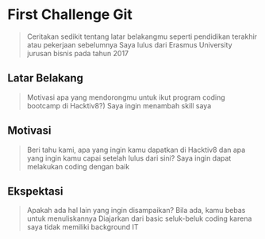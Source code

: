 # First Challenge Git

> Ceritakan sedikit tentang latar belakangmu seperti pendidikan terakhir atau pekerjaan sebelumnya
> Saya lulus dari Erasmus University jurusan bisnis pada tahun 2017

## Latar Belakang

> Motivasi apa yang mendorongmu untuk ikut program coding bootcamp di Hacktiv8?)
> Saya ingin menambah skill saya

## Motivasi

> Beri tahu kami, apa yang ingin kamu dapatkan di Hacktiv8 dan apa yang ingin kamu capai setelah lulus dari sini?
> Saya ingin dapat melakukan coding dengan baik

## Ekspektasi

> Apakah ada hal lain yang ingin disampaikan? Bila ada, kamu bebas untuk menuliskannya
> Diajarkan dari basic seluk-beluk coding karena saya tidak memiliki background IT
